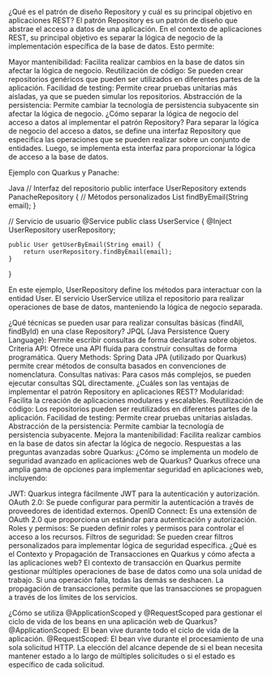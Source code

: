 ¿Qué es el patrón de diseño Repository y cuál es su principal objetivo en aplicaciones REST?
El patrón Repository es un patrón de diseño que abstrae el acceso a datos de una aplicación. En el contexto de aplicaciones REST, su principal objetivo es separar la lógica de negocio de la implementación específica de la base de datos. Esto permite:

Mayor mantenibilidad: Facilita realizar cambios en la base de datos sin afectar la lógica de negocio.
Reutilización de código: Se pueden crear repositorios genéricos que pueden ser utilizados en diferentes partes de la aplicación.
Facilidad de testing: Permite crear pruebas unitarias más aisladas, ya que se pueden simular los repositorios.
Abstracción de la persistencia: Permite cambiar la tecnología de persistencia subyacente sin afectar la lógica de negocio.
¿Cómo separar la lógica de negocio del acceso a datos al implementar el patrón Repository?
Para separar la lógica de negocio del acceso a datos, se define una interfaz Repository que especifica las operaciones que se pueden realizar sobre un conjunto de entidades. Luego, se implementa esta interfaz para proporcionar la lógica de acceso a la base de datos.

Ejemplo con Quarkus y Panache:

Java
// Interfaz del repositorio
public interface UserRepository extends PanacheRepository<User> {
    // Métodos personalizados
    List<User> findByEmail(String email);
}

// Servicio de usuario
@Service
public class UserService {
    @Inject
    UserRepository userRepository;

    public User getUserByEmail(String email) {
        return userRepository.findByEmail(email);
    }
}

En este ejemplo, UserRepository define los métodos para interactuar con la entidad User. El servicio UserService utiliza el repositorio para realizar operaciones de base de datos, manteniendo la lógica de negocio separada.

¿Qué técnicas se pueden usar para realizar consultas básicas (findAll, findById) en una clase Repository?
JPQL (Java Persistence Query Language): Permite escribir consultas de forma declarativa sobre objetos.
Criteria API: Ofrece una API fluida para construir consultas de forma programática.
Query Methods: Spring Data JPA (utilizado por Quarkus) permite crear métodos de consulta basados en convenciones de nomenclatura.
Consultas nativas: Para casos más complejos, se pueden ejecutar consultas SQL directamente.
¿Cuáles son las ventajas de implementar el patrón Repository en aplicaciones REST?
Modularidad: Facilita la creación de aplicaciones modulares y escalables.
Reutilización de código: Los repositorios pueden ser reutilizados en diferentes partes de la aplicación.
Facilidad de testing: Permite crear pruebas unitarias aisladas.
Abstracción de la persistencia: Permite cambiar la tecnología de persistencia subyacente.
Mejora la mantenibilidad: Facilita realizar cambios en la base de datos sin afectar la lógica de negocio.
Respuestas a las preguntas avanzadas sobre Quarkus:
¿Cómo se implementa un modelo de seguridad avanzado en aplicaciones web de Quarkus?
Quarkus ofrece una amplia gama de opciones para implementar seguridad en aplicaciones web, incluyendo:

JWT: Quarkus integra fácilmente JWT para la autenticación y autorización.
OAuth 2.0: Se puede configurar para permitir la autenticación a través de proveedores de identidad externos.
OpenID Connect: Es una extensión de OAuth 2.0 que proporciona un estándar para autenticación y autorización.
Roles y permisos: Se pueden definir roles y permisos para controlar el acceso a los recursos.
Filtros de seguridad: Se pueden crear filtros personalizados para implementar lógica de seguridad específica.
¿Qué es el Contexto y Propagación de Transacciones en Quarkus y cómo afecta a las aplicaciones web?
El contexto de transacción en Quarkus permite gestionar múltiples operaciones de base de datos como una sola unidad de trabajo. Si una operación falla, todas las demás se deshacen. La propagación de transacciones permite que las transacciones se propaguen a través de los límites de los servicios.

¿Cómo se utiliza @ApplicationScoped y @RequestScoped para gestionar el ciclo de vida de los beans en una aplicación web de Quarkus?
@ApplicationScoped: El bean vive durante todo el ciclo de vida de la aplicación.
@RequestScoped: El bean vive durante el procesamiento de una sola solicitud HTTP.
La elección del alcance depende de si el bean necesita mantener estado a lo largo de múltiples solicitudes o si el estado es específico de cada solicitud.